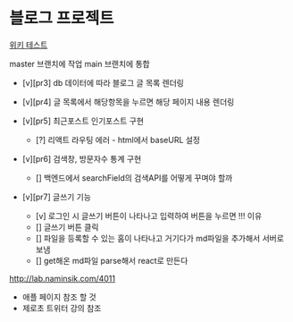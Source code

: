 # 블로그 프로젝트

[위키 테스트](https://github.com/CodeSoom/project-react-6-shongs27.wiki.git)

master 브랜치에 작업
main 브랜치에 통합

- [v][pr3] db 데이터에 따라 블로그 글 목록 렌더링
- [v][pr4] 글 목록에서 해당항목을 누르면 해당 페이지 내용 렌더링
- [v][pr5] 최근포스트 인기포스트 구현

  - [?] 리액트 라우팅 에러 - html에서 baseURL 설정

- [v][pr6] 검색창, 방문자수 통계 구현
  - [] 백엔드에서 searchField의 검색API를 어떻게 꾸며야 할까
- [v][pr7] 글쓰기 기능

  - [v] 로그인 시 글쓰기 버튼이 나타나고 입력하여 버튼을 누르면
    !!! <base href="/"/> 이유
  - [] 글쓰기 버튼 클릭
  - [] 파일을 등록할 수 있는 홈이 나타나고 거기다가 md파일을 추가해서 서버로 보냄
  - [] get해온 md파일 parse해서 react로 만든다

http://lab.naminsik.com/4011

- 애플 페이지 참조 할 것
- 제로초 트위터 강의 참조
